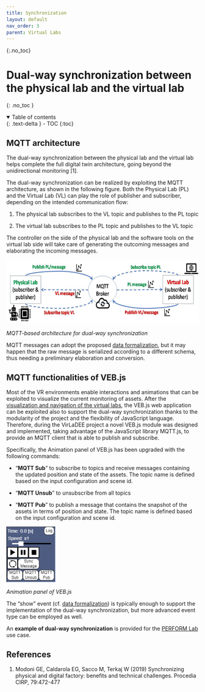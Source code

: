 ```yaml
---
title: Synchronization
layout: default
nav_order: 3
parent: Virtual Labs
---
```


{:.no_toc}
# Dual-way synchronization between the physical lab and the virtual lab

{: .no_toc }
<details open markdown="block">
  <summary>
    Table of contents
  </summary>
  {: .text-delta }
- TOC
{:toc}
</details>

## MQTT architecture

The dual-way synchronization between the physical lab and the virtual
lab helps complete the full digital twin architecture, going beyond the
unidirectional monitoring \[1\].

The dual-way synchronization can be realized by exploiting the MQTT
architecture, as shown in the following figure. Both the Physical Lab
(PL) and the Virtual Lab (VL) can play the role of publisher and
subscriber, depending on the intended communication flow:

1.  The physical lab subscribes to the VL topic and publishes to the PL
    topic

2.  The virtual lab subscribes to the PL topic and publishes to the VL
    topic

The controller on the side of the physical lab and the software tools on
the virtual lab side will take care of generating the outcoming messages
and elaborating the incoming messages.

<img src="images/VLsynchronization/image2.jpg"
style="width:6.69306in;height:1.74231in" />

*MQTT-based architecture for dual-way synchronization*

MQTT messages can adopt the proposed [data formalization](./VLmonitoring#formalization-of-monitoring-data), but it may happen that the raw message is serialized
according to a different schema, thus needing a preliminary elaboration
and conversion.

## MQTT functionalities of VEB.js

Most of the VR environments enable interactions and animations that can
be exploited to visualize the current monitoring of assets. After the
[visualization and navigation of the virtual labs](./VLdevelopment#visualization-of-virtual-labs), the VEB.js web application can be exploited also to support the dual-way
synchronization thanks to the modularity of the project and the
flexibility of JavaScript language. Therefore, during the VirLaDEE
project a novel VEB.js module was designed and implemented, taking
advantage of the JavaScript library MQTT.js, to provide an MQTT client
that is able to publish and subscribe.

Specifically, the Animation panel of VEB.js has been upgraded with the
following commands:

-   “**MQTT Sub**” to subscribe to topics and receive messages
    containing the updated position and state of the assets. The topic
    name is defined based on the input configuration and scene id.

-   “**MQTT Unsub**” to unsubscribe from all topics

-   “**MQTT Pub**” to publish a message that contains the snapshot of
    the assets in terms of position and state. The topic name is defined
    based on the input configuration and scene id.

<img src="images/VLsynchronization/image3.png"
style="width:1.33562in;height:1.51304in" />

*Animation panel of VEB.js*

The “show” event (cf. [data formalization](./VLmonitoring#formalization-of-monitoring-data)) is typically enough
to support the implementation of the dual-way synchronization, but more
advanced event type can be employed as well.

An **example of dual-way synchronization** is provided for the [PERFORM Lab](./UC_PERFORM#dual-way-synchronization) use case.



## References

1.  Modoni GE, Caldarola EG, Sacco M, Terkaj W (2019) Synchronizing
    physical and digital factory: benefits and technical challenges.
    Procedia CIRP, 79:472-477

